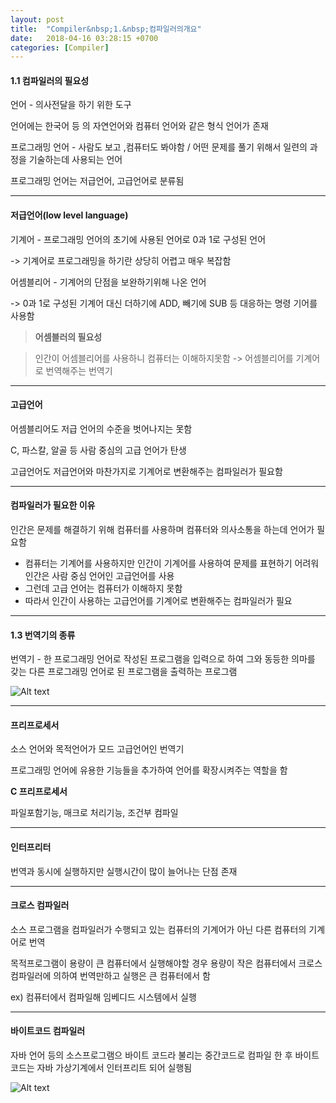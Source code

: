 ```yaml
---
layout: post
title:  "Compiler&nbsp;1.&nbsp;컴파일러의개요"
date:   2018-04-16 03:28:15 +0700
categories: [Compiler]
---
```


#### 1.1 컴파일러의 필요성

언어 - 의사전달을 하기 위한 도구

언어에는 한국어 등 의 자연언어와 컴퓨터 언어와 같은 형식 언어가 존재

프로그래밍 언어 - 사람도 보고 ,컴퓨터도 봐야함 / 어떤 문제를 풀기 위해서 일련의 과정을 기술하는데 사용되는 언어

프로그래밍 언어는 저급언어, 고급언어로 분류됨

---

#### 저급언어(low level language)

기계어 - 프로그래밍 언어의 초기에 사용된 언어로 0과 1로 구성된 언어

-> 기계어로 프로그래밍을 하기란 상당히 어렵고 매우 복잡함

어셈블리어 - 기계어의 단점을 보완하기위해 나온 언어

-> 0과 1로 구성된 기계어 대신 더하기에 ADD, 빼기에 SUB 등 대응하는 명령 기어를 사용함

> **어셈블러의 필요성**

> 인간이 어셈블리어를 사용하니 컴퓨터는 이해하지못함 -> 어셈블리어를 기계어로 번역해주는 번역기


---

#### 고급언어

어셈블리어도 저급 언어의 수준을 벗어나지는 못함

C, 파스칼, 알골 등 사람 중심의 고급 언어가 탄생

고급언어도 저급언어와 마찬가지로 기계어로 변환해주는 컴파일러가 필요함

---

#### 컴파일러가 필요한 이유

인간은 문제를 해결하기 위해 컴퓨터를 사용하며 컴퓨터와 의사소통을 하는데 언어가 필요함

- 컴퓨터는 기계어를 사용하지만 인간이 기계어를 사용하여 문제를 표현하기 어려워 인간은 사람 중심 언어인 고급언어를 사용
- 그런데 고급 언어는 컴퓨터가 이해하지 못함
- 따라서 인간이 사용하는 고급언어를 기계어로 변환해주는 컴파일러가 필요

---

#### 1.3 번역기의 종류

번역기 - 한 프로그래밍 언어로 작성된 프로그램을 입력으로 하여 그와 동등한 의마를 갖는 다른 프로그래밍 언어로 된 프로그램을 출력하는 프로그램

![Alt text](http://leesangwon0114.github.io/static/img/Compiler/1.1.PNG)

---

#### 프리프로세서

소스 언어와 목적언어가 모드 고급언어인 번역기

프로그래밍 언어에 유용한 기능들을 추가하여 언어를 확장시켜주는 역할을 함

**C 프리프로세서**

파일포함기능, 매크로 처리기능, 조건부 컴파일

---

#### 인터프리터

번역과 동시에 실행하지만 실행시간이 많이 늘어나는 단점 존재

---

#### 크로스 컴파일러

소스 프로그램을 컴파일러가 수행되고 있는 컴퓨터의 기계어가 아닌 다른 컴퓨터의 기계어로 번역

목적프로그램이 용량이 큰 컴퓨터에서 실행해야할 경우 용량이 작은 컴퓨터에서 크로스 컴파일러에 의하여 번역만하고 실행은 큰 컴퓨터에서 함

ex) 컴퓨터에서 컴파일해 임베디드 시스템에서 실행

---

#### 바이트코드 컴파일러

자바 언어 등의 소스프로그램으 바이트 코드라 불리는 중간코드로 컴파일 한 후 바이트코드는 자바 가상기계에서 인터프리트 되어 실행됨

![Alt text](http://leesangwon0114.github.io/static/img/Compiler/1.2.PNG)

